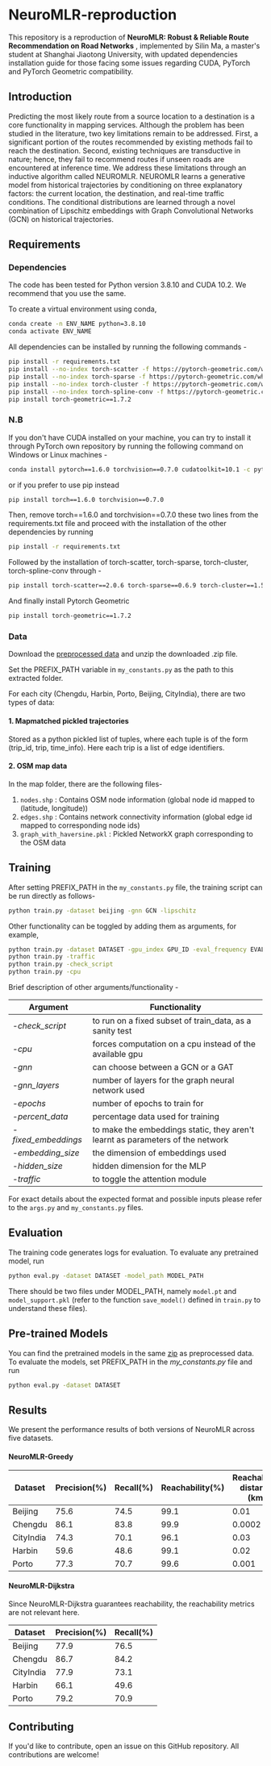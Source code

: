 <!-- README.md -->

# NeuroMLR-reproduction
This repository is a reproduction of __NeuroMLR: Robust & Reliable Route Recommendation on Road Networks__ , implemented by Silin Ma, a master's student at Shanghai Jiaotong University, with updated dependencies installation guide for those facing some issues regarding CUDA, PyTorch and PyTorch Geometric compatibility.

## Introduction
Predicting the most likely route from a source location to a destination is a core functionality in mapping services. Although the problem has been studied in the literature, two key limitations remain to be addressed. First, a significant portion of the routes recommended by existing methods fail to reach the destination. Second, existing techniques are transductive in nature; hence, they fail to recommend routes if unseen roads are encountered at inference time. We address these limitations through an inductive algorithm called NEUROMLR. NEUROMLR learns a generative model from historical trajectories by conditioning on three explanatory factors: the current location, the destination, and real-time traffic conditions. The conditional distributions are learned through a novel combination of Lipschitz embeddings with Graph Convolutional Networks (GCN) on historical trajectories.

## Requirements

### Dependencies
The code has been tested for Python version 3.8.10 and CUDA 10.2. We recommend that you use the same. 

To create a virtual environment using conda, 
```bash
conda create -n ENV_NAME python=3.8.10
conda activate ENV_NAME
```

All dependencies can be installed by running the following commands - 

```bash
pip install -r requirements.txt
pip install --no-index torch-scatter -f https://pytorch-geometric.com/whl/torch-1.6.0+cu102.html
pip install --no-index torch-sparse -f https://pytorch-geometric.com/whl/torch-1.6.0+cu102.html
pip install --no-index torch-cluster -f https://pytorch-geometric.com/whl/torch-1.6.0+cu102.html
pip install --no-index torch-spline-conv -f https://pytorch-geometric.com/whl/torch-1.6.0+cu102.html
pip install torch-geometric==1.7.2
```
### N.B
If you don't have CUDA installed on your machine, you can try to install it through PyTorch own repository by running the following command on Windows or Linux machines -

```bash
conda install pytorch==1.6.0 torchvision==0.7.0 cudatoolkit=10.1 -c pytorch
```
or if you prefer to use pip instead

```bash
pip install torch==1.6.0 torchvision==0.7.0
```
Then, remove torch==1.6.0 and torchvision==0.7.0 these two lines from the requirements.txt file and proceed with the installation of the other dependencies by running
```bash
pip install -r requirements.txt
```
Followed by the installation of torch-scatter, torch-sparse, torch-cluster, torch-spline-conv through - 
```bash
pip install torch-scatter==2.0.6 torch-sparse==0.6.9 torch-cluster==1.5.9 torch-spline-conv==1.2.1
```
And finally install Pytorch Geometric
```bash
pip install torch-geometric==1.7.2
```

### Data
Download the [preprocessed data](https://drive.google.com/file/d/1bICE26ndR2C29jkfG2qQqVkmpirK25Eu/view?usp=sharing) and unzip the downloaded .zip file.  

Set the PREFIX_PATH variable in `my_constants.py` as the path to this extracted folder.

For each city (Chengdu, Harbin, Porto, Beijing, CityIndia), there are two types of data:

#### 1. Mapmatched pickled trajectories

Stored as a python pickled list of tuples, where each tuple is of the form (trip_id, trip, time_info). Here each trip is a list of edge identifiers.


#### 2. OSM map data
	
In the map folder, there are the following files-

1. `nodes.shp` : Contains OSM node information (global node id mapped to (latitude, longitude)) 
2. `edges.shp` : Contains network connectivity information (global edge id mapped to corresponding node ids)
3. `graph_with_haversine.pkl` : Pickled NetworkX graph corresponding to the OSM data  


## Training
After setting PREFIX_PATH in the `my_constants.py` file, the training script can be run directly as follows- 
```bash
python train.py -dataset beijing -gnn GCN -lipschitz 
``` 
Other functionality can be toggled by adding them as arguments, for example,

```bash
python train.py -dataset DATASET -gpu_index GPU_ID -eval_frequency EVALUATION_PERIOD_IN_EPOCHS -epochs NUM_EPOCHS 
python train.py -traffic
python train.py -check_script
python train.py -cpu

```

Brief description of other arguments/functionality - 

<!-- - _-check_script_: to run on partial subset of train_data, as a sanity test
- _-cpu_: forces computation on a cpu instead of the available gpu
- _-gnn_: can choose between a GCN or a GAT
- _-gnn_layers_: number of layers for the graph neural network used
- _-epochs_: number of epochs to train for
- _-percent_data_: percentage data used for training
- _-fixed_embeddings_: to make the embeddings static, they aren't learnt as parameters of the network
- _-embedding_size_: the dimension of embeddings used
- _-hidden_size_: hidden dimension for the MLP 
- _-traffic_: to toggle the attention module
- _-attention_: to toggle the attention module -->


| Argument  | Functionality |
| ------------- |-------------|
| *-check_script* | to run on a fixed subset of train_data, as a sanity test |
| _-cpu_ | forces computation on a cpu instead of the available gpu |
| _-gnn_ | can choose between a GCN or a GAT |
| _-gnn_layers_ | number of layers for the graph neural network used |
| _-epochs_ | number of epochs to train for |
| _-percent\_data_ | percentage data used for training |
| _-fixed_embeddings_ | to make the embeddings static, they aren't learnt as parameters of the network |
| _-embedding_size_ | the dimension of embeddings used |
| _-hidden_size_ | hidden dimension for the MLP  |
| _-traffic_ | to toggle the attention module |

For exact details about the expected format and possible inputs please refer to the `args.py` and `my_constants.py` files. 

## Evaluation
The training code generates logs for evaluation. To evaluate any pretrained model, run
```bash
python eval.py -dataset DATASET -model_path MODEL_PATH
```
There should be two files under MODEL_PATH, namely `model.pt` and `model_support.pkl` (refer to the function `save_model()` defined in `train.py` to understand these files).


## Pre-trained Models
You can find the pretrained models in the same [zip](https://drive.google.com/file/d/1bICE26ndR2C29jkfG2qQqVkmpirK25Eu/view?usp=sharing) as preprocessed data. To evaluate the models, set PREFIX_PATH in the _my\_constants.py_ file and run
```bash
python eval.py -dataset DATASET
```

## Results

We present the performance results of both versions of NeuroMLR across five datasets.

#### NeuroMLR-Greedy

| Dataset | Precision(%) | Recall(%) | Reachability(%) | Reachability distance (km) | 
| ------------- | ------------- | ------------- | ------------- | ------------- |
| Beijing | 75.6 | 74.5 | 99.1 | 0.01 |
| Chengdu | 86.1 | 83.8 | 99.9 | 0.0002 |
| CityIndia | 74.3 | 70.1 | 96.1 | 0.03 |
| Harbin | 59.6 | 48.6 | 99.1 | 0.02 |
| Porto | 77.3 | 70.7 | 99.6 | 0.001 |

#### NeuroMLR-Dijkstra
Since NeuroMLR-Dijkstra guarantees reachability, the reachability metrics are not relevant here.

| Dataset | Precision(%) | Recall(%) |
| ------------- | ------------- | ------------- |
| Beijing | 77.9 | 76.5 |
| Chengdu | 86.7 | 84.2 |
| CityIndia | 77.9 | 73.1 |
| Harbin | 66.1 | 49.6 |
| Porto | 79.2 | 70.9 |

## Contributing
If you'd like to contribute, open an issue on this GitHub repository. All contributions are welcome! 
